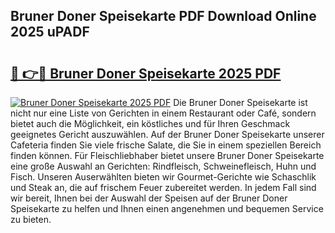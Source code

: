 ## Bruner Doner Speisekarte PDF Download Online 2025 uPADF

# <h2><a href="http://gcdksow.nevu.top/?p=Bruner+Doner+Speisekarte">🔗 👉🔴 Bruner Doner Speisekarte 2025 PDF</a></h2>

[![Bruner Doner Speisekarte 2025 PDF](https://i.imgur.com/dBaPXMq.png)](http://gcdksow.nevu.top/?p=Bruner+Doner+Speisekarte)
Die Bruner Doner Speisekarte ist nicht nur eine Liste von Gerichten in einem Restaurant oder Café, sondern bietet auch die Möglichkeit, ein köstliches und für Ihren Geschmack geeignetes Gericht auszuwählen. Auf der Bruner Doner Speisekarte unserer Cafeteria finden Sie viele frische Salate, die Sie in einem speziellen Bereich finden können. Für Fleischliebhaber bietet unsere Bruner Doner Speisekarte eine große Auswahl an Gerichten: Rindfleisch, Schweinefleisch, Huhn und Fisch. Unseren Auserwählten bieten wir Gourmet-Gerichte wie Schaschlik und Steak an, die auf frischem Feuer zubereitet werden. In jedem Fall sind wir bereit, Ihnen bei der Auswahl der Speisen auf der Bruner Doner Speisekarte zu helfen und Ihnen einen angenehmen und bequemen Service zu bieten.
